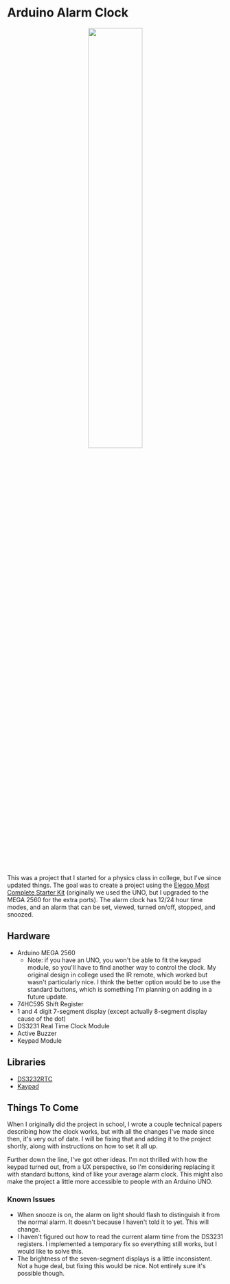 # Arduino Alarm Clock

<p align="center">
	<img src="pictures/IMG_0099.png" width=50%></img>
</p>

This was a project that I started for a physics class in college, but I've since updated things. The goal was to create a project using the [Elegoo Most Complete Starter Kit](https://www.elegoo.com/product/elegoo-mega-2560-project-the-most-complete-starter-kit/) (originally we used the UNO, but I upgraded to the MEGA 2560 for the extra ports). The alarm clock has 12/24 hour time modes, and an alarm that can be set, viewed, turned on/off, stopped, and snoozed.

## Hardware
- Arduino MEGA 2560
  - Note: if you have an UNO, you won't be able to fit the keypad module, so you'll have to find another way to control the clock. My original design in college used the IR remote, which worked but wasn't particularly nice. I think the better option would be to use the standard buttons, which is something I'm planning on adding in a future update.
- 74HC595 Shift Register
- 1 and 4 digit 7-segment display (except actually 8-segment display cause of the dot)
- DS3231 Real Time Clock Module
- Active Buzzer
- Keypad Module

## Libraries
- [DS3232RTC](https://www.arduinolibraries.info/libraries/ds3232-rtc)
- [Kaypad](https://www.arduinolibraries.info/libraries/keypad)

## Things To Come
When I originally did the project in school, I wrote a couple technical papers describing how the clock works, but with all the changes I've made since then, it's very out of date. I will be fixing that and adding it to the project shortly, along with instructions on how to set it all up.

Further down the line, I've got other ideas. I'm not thrilled with how the keypad turned out, from a UX perspective, so I'm considering replacing it with standard buttons, kind of like your average alarm clock. This might also make the project a little more accessible to people with an Arduino UNO.

### Known Issues
- When snooze is on, the alarm on light should flash to distinguish it from the normal alarm. It doesn't because I haven't told it to yet. This will change.
- I haven't figured out how to read the current alarm time from the DS3231 registers. I implemented a temporary fix so everything still works, but I would like to solve this.
- The brightness of the seven-segment displays is a little inconsistent. Not a huge deal, but fixing this would be nice. Not entirely sure it's possible though.
